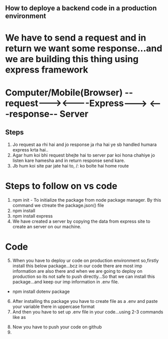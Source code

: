 ## How to deploye a backend code in a production environment

# We have to send a request and in return we want some response...and we are building this thing using express framework
# Computer/Mobile(Browser) --request---><----Express---> <---response-- Server

## Steps
1. Jo request aa rhi hai and jo response ja rha hai ye sb handled humara express krta hai..
2. Agar hum koi bhi request bhejte hai to server par koi hona chahiye jo listen kare hamesha and in return response send kare.
3. Jb hum koi site par jate hai to, /: ko bolte hai home route

# Steps to follow on vs code
1. npm init - To initialize the package from node package manager. By this command we ctreate the package.json() file
2. npm install
3. npm install express
4. We have created a server by copying the data from express site to create an server on our machine.

# Code
<!-- const express = require('express')
const app = express()
const port = 3000

app.get('/', (req, res) => {
  res.send('Hello Nodejs!')
})

app.get('/home', (req,res) => {
   res.send("Home Page")
})

app.listen(port, () => {
  console.log(`Example app listening on port ${port}`)
}) -->

5. When you have to deploy ur code on production environment so,firstly install this below package...bcz in our code there are most imp information are also there and when we are going to deploy on production so its not safe to push directly...So that we can install this package...and keep our imp information in .env file.
- npm install dotenv package

6. After installing ths package you have to create file as a .env and paste your variable there in uppercase format
7. And then you have to set up .env file in your code...using 2-3 commands like as
<!-- As early as possible in your application, import and configure dotenv:

require('dotenv').config()
console.log(process.env) // remove this after you've confirmed it is working
.. or using ES6?

import 'dotenv/config'
That's it. process.env now has the keys and values you defined in your .env file: -->

8. Now you have to push your code on github
9. 

